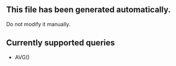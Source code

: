 ## This file has been generated automatically.
Do not modify it manually.
 
## Currently supported queries
 
* AVG()